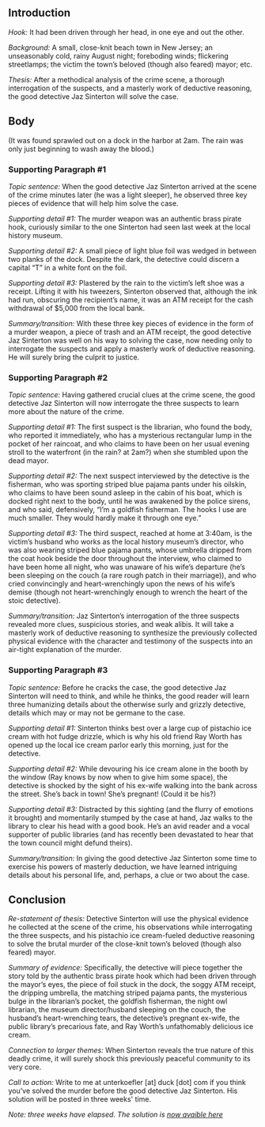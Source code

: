 <!---
--- !Metadata
slug: hooked-mystery
title: "Hooked: A Five Paragraph Essay Outline Murder Mystery"
description: A murder mystery in the form of a five paragraph essay
show_on_home_page: True
filename: Hooked1
--->

## Introduction

*Hook:* It had been driven through her head, in one eye and out the other.

*Background:* A small, close-knit beach town in New Jersey; an unseasonably cold, rainy August night; foreboding winds; flickering streetlamps; the victim the town’s beloved (though also feared) mayor; etc.

*Thesis:* After a methodical analysis of the crime scene, a thorough interrogation of the suspects, and a masterly work of deductive reasoning, the good detective Jaz Sinterton will solve the case.

## Body

(It was found sprawled out on a dock in the harbor at 2am. The rain was only just beginning to wash away the blood.)

### Supporting Paragraph #1

*Topic sentence:* When the good detective Jaz Sinterton arrived at the scene of the crime minutes later (he was a light sleeper), he observed three key pieces of evidence that will help him solve the case.

*Supporting detail #1:* The murder weapon was an authentic brass pirate hook, curiously similar to the one Sinterton had seen last week at the local history museum.

*Supporting detail #2:* A small piece of light blue foil was wedged in between two planks of the dock. Despite the dark, the detective could discern a capital “T” in a white font on the foil.

*Supporting detail #3:* Plastered by the rain to the victim’s left shoe was a receipt. Lifting it with his tweezers, Sinterton observed that, although the ink had run, obscuring the recipient’s name, it was an ATM receipt for the cash withdrawal of $5,000 from the local bank.

*Summary/transition:* With these three key pieces of evidence in the form of a murder weapon, a piece of trash and an ATM receipt, the good detective Jaz Sinterton was well on his way to solving the case, now needing only to interrogate the suspects and apply a masterly work of deductive reasoning. He will surely bring the culprit to justice.

### Supporting Paragraph #2

*Topic sentence:* Having gathered crucial clues at the crime scene, the good detective Jaz Sinterton will now interrogate the three suspects to learn more about the nature of the crime.

*Supporting detail #1:* The first suspect is the librarian, who found the body, who reported it immediately, who has a mysterious rectangular lump in the pocket of her raincoat, and who claims to have been on her usual evening stroll to the waterfront (in the rain? at 2am?) when she stumbled upon the dead mayor.

*Supporting detail #2:* The next suspect interviewed by the detective is the fisherman, who was sporting striped blue pajama pants under his oilskin, who claims to have been sound asleep in the cabin of his boat, which is docked right next to the body, until he was awakened by the police sirens, and who said, defensively, “I’m a goldfish fisherman. The hooks I use are much smaller. They would hardly make it through one eye.”

*Supporting detail #3:* The third suspect, reached at home at 3:40am, is the victim’s husband who works as the local history museum’s director, who was also wearing striped blue pajama pants, whose umbrella dripped from the coat hook beside the door throughout the interview, who claimed to have been home all night, who was unaware of his wife’s departure (he’s been sleeping on the couch (a rare rough patch in their marriage)), and who cried convincingly and heart-wrenchingly upon the news of his wife’s demise (though not heart-wrenchingly enough to wrench the heart of the stoic detective).

*Summary/transition:* Jaz Sinterton’s interrogation of the three suspects revealed more clues, suspicious stories, and weak alibis. It will take a masterly work of deductive reasoning to synthesize the previously collected physical evidence with the character and testimony of the suspects into an air-tight explanation of the murder.

### Supporting Paragraph #3

*Topic sentence:* Before he cracks the case, the good detective Jaz Sinterton will need to think, and while he thinks, the good reader will learn three humanizing details about the otherwise surly and grizzly detective, details which may or may not be germane to the case.

*Supporting detail #1:* Sinterton thinks best over a large cup of pistachio ice cream with hot fudge drizzle, which is why his old friend Ray Worth has opened up the local ice cream parlor early this morning, just for the detective.

*Supporting detail #2:* While devouring his ice cream alone in the booth by the window (Ray knows by now when to give him some space), the detective is shocked by the sight of his ex-wife walking into the bank across the street. She’s back in town! She’s pregnant! (Could it be his?)

*Supporting detail #3:* Distracted by this sighting (and the flurry of emotions it brought) and momentarily stumped by the case at hand, Jaz walks to the library to clear his head with a good book. He’s an avid reader and a vocal supporter of public libraries (and has recently been devastated to hear that the town council might defund theirs).

*Summary/transition:* In giving the good detective Jaz Sinterton some time to exercise his powers of masterly deduction, we have learned intriguing details about his personal life, and, perhaps, a clue or two about the case.

## Conclusion

*Re-statement of thesis:* Detective Sinterton will use the physical evidence he collected at the scene of the crime, his observations while interrogating the three suspects, and his pistachio ice cream-fueled deductive reasoning to solve the brutal murder of the close-knit town’s beloved (though also feared) mayor.

*Summary of evidence:* Specifically, the detective will piece together the story told by the authentic brass pirate hook which had been driven through the mayor’s eyes, the piece of foil stuck in the dock, the soggy ATM receipt, the dripping umbrella, the matching striped pajama pants, the mysterious bulge in the librarian’s pocket, the goldfish fisherman, the night owl librarian, the museum director/husband sleeping on the couch, the husband’s heart-wrenching tears, the detective’s pregnant ex-wife, the public library’s precarious fate, and Ray Worth’s unfathomably delicious ice cream.

*Connection to larger themes:* When Sinterton reveals the true nature of this deadly crime, it will surely shock this previously peaceful community to its very core.

*Call to action:* Write to me at unterkoefler [at] duck [dot] com if you think you’ve solved the murder before the good detective Jaz Sinterton. His solution will be posted in three weeks' time.

_Note: three weeks have elapsed. The solution is [now avaible here](/hooked-solution)_
